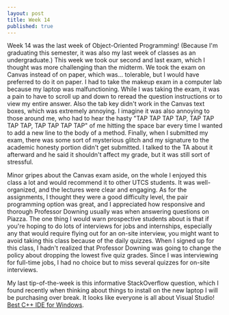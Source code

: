 ```yaml
---
layout: post
title: Week 14
published: true
---
```



Week 14 was the last week of Object-Oriented Programming!  (Because I'm graduating this semester, it was also my last week of classes as an undergraduate.)  This week we took our second and last exam, which I thought was more challenging than the midterm.  We took the exam on Canvas instead of on paper, which was... tolerable, but I would have preferred to do it on paper.  I had to take the makeup exam in a computer lab because my laptop was malfunctioning.  While I was taking the exam, it was a pain to have to scroll up and down to reread the question instructions or to view my entire answer.  Also the tab key didn't work in the Canvas text boxes, which was extremely annoying.  I imagine it was also annoying to those around me, who had to hear the hasty "TAP TAP TAP TAP, TAP TAP TAP TAP, TAP TAP TAP TAP" of me hitting the space bar every time I wanted to add a new line to the body of a method.  Finally, when I submitted my exam, there was some sort of mysterious glitch and my signature to the academic honesty portion didn't get submitted.  I talked to the TA about it afterward and he said it shouldn't affect my grade, but it was still sort of stressful.

Minor gripes about the Canvas exam aside, on the whole I enjoyed this class a lot and would recommend it to other UTCS students.  It was well-organized, and the lectures were clear and engaging.  As for the assignments, I thought they were a good difficulty level, the pair programming option was great, and I appreciated how responsive and thorough Professor Downing usually was when answering questions on Piazza.  The one thing I would warn prospective students about is that if you're hoping to do lots of interviews for jobs and internships, especially any that would require flying out for an on-site interview, you might want to avoid taking this class because of the daily quizzes.  When I signed up for this class, I hadn't realized that Professor Downing was going to change the policy about dropping the lowest five quiz grades.  Since I was interviewing for full-time jobs, I had no choice but to miss several quizzes for on-site interviews.

My last tip-of-the-week is this informative StackOverflow question, which I found recently when thinking about things to install on the new laptop I will be purchasing over break. It looks like everyone is all about Visual Studio! [Best C++ IDE for Windows](http://stackoverflow.com/questions/89275/best-c-ide-or-editor-for-windows).
